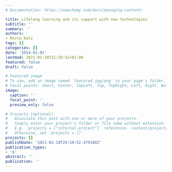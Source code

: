 ```yaml
---
# Documentation: https://wowchemy.com/docs/managing-content/

title: Lifelong learning and its support with new technologies
subtitle: ''
summary: ''
authors:
- Marco Kalz
tags: []
categories: []
date: '2014-01-01'
lastmod: 2021-02-18T21:50:52+01:00
featured: false
draft: false

# Featured image
# To use, add an image named `featured.jpg/png` to your page's folder.
# Focal points: Smart, Center, TopLeft, Top, TopRight, Left, Right, BottomLeft, Bottom, BottomRight.
image:
  caption: ''
  focal_point: ''
  preview_only: false

# Projects (optional).
#   Associate this post with one or more of your projects.
#   Simply enter your project's folder or file name without extension.
#   E.g. `projects = ["internal-project"]` references `content/project/deep-learning/index.md`.
#   Otherwise, set `projects = []`.
projects: []
publishDate: '2021-02-18T20:50:52.479188Z'
publication_types:
- '6'
abstract: ''
publication: ''
---
```


